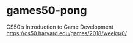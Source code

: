 # games50-pong
CS50’s Introduction to Game Development
https://cs50.harvard.edu/games/2018/weeks/0/
